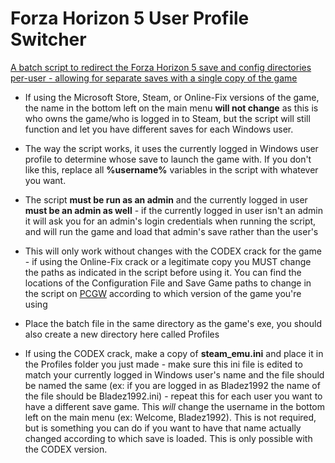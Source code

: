 # Forza Horizon 5 User Profile Switcher
[A batch script to redirect the Forza Horizon 5 save and config directories per-user - allowing for separate saves with a single copy of the game](https://github.com/Bladez1992/Forza-Horizon-5-User-Profile-Switcher/blob/main/FH5LAUNCH.bat)
 
- If using the Microsoft Store, Steam, or Online-Fix versions of the game, the name in the bottom left on the main menu **will not change** as this is who owns the game/who is logged in to Steam, but the script will still function and let you have different saves for each Windows user.
 
- The way the script works, it uses the currently logged in Windows user profile to determine whose save to launch the game with. If you don't like this, replace all **%username%** variables in the script with whatever you want.

- The script **must be run as an admin** and the currently logged in user **must be an admin as well** - if the currently logged in user isn't an admin it will ask you for an admin's login credentials when running the script, and will run the game and load that admin's save rather than the user's
 
- This will only work without changes with the CODEX crack for the game - if using the Online-Fix crack or a legitimate copy you MUST change the paths as indicated in the script before using it. You can find the locations of the Configuration File and Save Game paths to change in the script on [PCGW](https://www.pcgamingwiki.com/wiki/Forza_Horizon_5#Configuration_file.28s.29_location) according to which version of the game you're using
 
- Place the batch file in the same directory as the game's exe, you should also create a new directory here called Profiles
 
- If using the CODEX crack, make a copy of **steam_emu.ini** and place it in the Profiles folder you just made - make sure this ini file is edited to match your currently logged in Windows user's name and the file should be named the same (ex: if you are logged in as Bladez1992 the name of the file should be Bladez1992.ini) - repeat this for each user you want to have a different save game. This *will* change the username in the bottom left on the main menu (ex: Welcome, Bladez1992). This is not required, but is something you can do if you want to have that name actually changed according to which save is loaded. This is only possible with the CODEX version.

